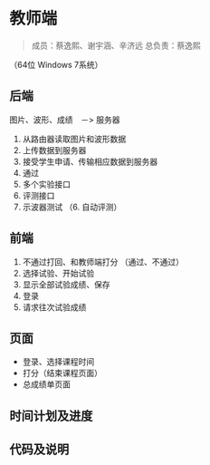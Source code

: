# 教师端
> 成员：蔡逸熙、谢宇涵、辛济远
> 总负责：蔡逸熙

（64位 Windows 7系统）
## 后端
图片、波形、成绩　－> 服务器

1. 从路由器读取图片和波形数据
2. 上传数据到服务器
3. 接受学生申请、传输相应数据到服务器
4. 通过
5. 多个实验接口
6. 评测接口
7. 示波器测试
（6. 自动评测）

## 前端
1. 不通过打回、和教师端打分 （通过、不通过）
2. 选择试验、开始试验
3. 显示全部试验成绩、保存
4. 登录
5. 请求往次试验成绩

## 页面
- 登录、选择课程时间
- 打分（结束课程页面）
- 总成绩单页面

## 时间计划及进度

## 代码及说明
